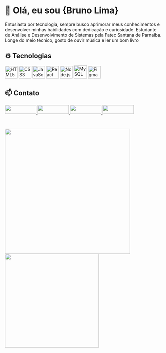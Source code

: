 <h1>👋 Olá, eu sou {Bruno Lima}</h1>
<p>
  Entusiasta por tecnologia, sempre busco aprimorar meus conhecimentos e desenvolver minhas habilidades com dedicação e curiosidade. Estudante de Análise e Desenvolvimento de Sistemas pela Fatec Santana de       Parnaíba. Longe do meio técnico, gosto de ouvir música e ler um bom livro
</p>

<h2>⚙ Tecnologias</h1>

<p >
  <img src="https://cdn.jsdelivr.net/gh/devicons/devicon/icons/html5/html5-original.svg" height="40" alt="HTML5"/>
  <img src="https://cdn.jsdelivr.net/gh/devicons/devicon/icons/css3/css3-original.svg" height="40" alt="CSS3"/>
  <img src="https://cdn.jsdelivr.net/gh/devicons/devicon/icons/javascript/javascript-original.svg" height="40" alt="JavaScript"/>
  <img src="https://cdn.jsdelivr.net/gh/devicons/devicon/icons/react/react-original.svg" height="40" alt="React"/>
  <img src="https://cdn.jsdelivr.net/gh/devicons/devicon/icons/nodejs/nodejs-original.svg" height="40" alt="Node.js"/>
  <img src="https://github.com/user-attachments/assets/fed2589d-206e-427a-896b-27aaaca08d53" height="42" alt="MySQL"/>
  <img src="https://cdn.jsdelivr.net/gh/devicons/devicon/icons/figma/figma-original.svg" height="40" alt="Figma"/>
</p>

## 📫 Contato
<p>
  <a href="https://www.instagram.com/eubrunolb/" target="_blank">
    <img src="https://img.shields.io/badge/INSTAGRAM-E4405F?style=for-the-badge&logo=instagram&logoColor=white" width="100" height="28" />
  </a>
  <a href="mailto:bruno.beserra2024@gmail.com" target="_blank">
    <img src="https://img.shields.io/badge/GMAIL-D14836?style=for-the-badge&logo=gmail&logoColor=white" width="100" height="28"/>
  </a>
  <a href="https://www.linkedin.com/in/bruno-lima-66b73618b/" target="_blank">
    <img src="https://img.shields.io/badge/LINKEDIN-0077B5?style=for-the-badge&logo=linkedin&logoColor=white" width="100" height="28"/>
  </a>
  <a href="https://www.threads.net/@eubrunolb" target="_blank">
  <img src="https://img.shields.io/badge/THREADS-000000?style=for-the-badge&logo=threads&logoColor=white" width="100" height="28"/>
</a>
</p>


</br>
<p>
  <img src="https://github-readme-stats.vercel.app/api?username=euBrunoLima&show_icons=true&theme=radical" width="400"/>
  <img src="https://github-readme-stats.vercel.app/api/top-langs/?username=euBrunoLima&layout=compact&theme=radical&hide_border=white&show_icons=true" width="300" />
</p>

